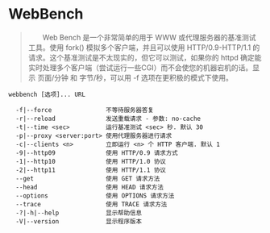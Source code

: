 # WebBench
>&emsp;&emsp;Web Bench 是一个非常简单的用于 WWW 或代理服务器的基准测试工具。使用 fork() 模拟多个客户端，并且可以使用 HTTP/0.9-HTTP/1.1 的请求。这个基准测试是不太现实的，但它可以测试，如果你的 httpd 确定能实时处理多个客户端（尝试运行一些CGI）而不会使您的机器宕机的话。显示 页面/分钟 和 字节/秒，可以用 -f 选项在更积极的模式下使用。

```
webbench [选项]... URL

  -f|--force               不等待服务器答复
  -r|--reload              发送重载请求 - 参数: no-cache
  -t|--time <sec>          运行基准测试 <sec> 秒. 默认 30
  -p|--proxy <server:port> 使用代理服务器进行请求
  -c|--clients <n>         立即运行 <n> 个 HTTP 客户端. 默认 1
  -9|--http09              使用 HTTP/0.9 请求方式
  -1|--http10              使用 HTTP/1.0 协议
  -2|--http11              使用 HTTP/1.1 协议
  --get                    使用 GET 请求方法
  --head                   使用 HEAD 请求方法
  --options                使用 OPTIONS 请求方法
  --trace                  使用 TRACE 请求方法
  -?|-h|--help             显示帮助信息
  -V|--version             显示程序版本
```

